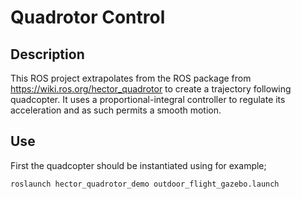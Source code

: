 # Quadrotor Control

## Description

This ROS project extrapolates from the ROS package from <https://wiki.ros.org/hector_quadrotor> to create a trajectory following quadcopter. It uses a proportional-integral controller to regulate its acceleration and as such permits a smooth motion.


## Use

First the quadcopter should be instantiated using for example;

```
roslaunch hector_quadrotor_demo outdoor_flight_gazebo.launch
```